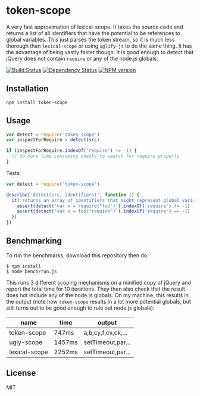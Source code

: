 # token-scope

A very fast approximation of lexical-scope.  It takes the source code and returns a list of all identifiers that have the potential to be references to global variables.  This just parses the token stream, so it is much less thorough than `lexical-scope` or using `uglify-js` to do the same thing.  It has the advantage of being vastly faster though.  It is good enough to detect that jQuery does not contain `require` or any of the node.js globals.

[![Build Status](https://img.shields.io/travis/ForbesLindesay/token-scope/master.svg)](https://travis-ci.org/ForbesLindesay/token-scope)
[![Dependency Status](https://img.shields.io/david/ForbesLindesay/token-scope.svg)](https://david-dm.org/ForbesLindesay/token-scope)
[![NPM version](https://img.shields.io/npm/v/token-scope.svg)](https://www.npmjs.com/package/token-scope)

## Installation

    npm install token-scope

## Usage

```js
var detect = require('token-scope')
var inspectForRequire = detect(src)

if (inspectForRequire.indexOf('require') != -1) {
  // do more time consuming checks to search for require properly
}
```

Tests:

```js
var detect = require('token-scope')

describe('detect(src, identifiers)', function () {
  it('returns an array of identifiers that might represent global variable references', function () {
    assert(detect('var x = require("foo")').indexOf('require') != -1)
    assert(detect('var x = foo("require")').indexOf('require') == -1)
  })
})
```

## Benchmarking

To run the benchmarks, download this repository then do:

```console
$ npm install
$ node bench/run.js
```

This runs 3 different scoping mechanisms on a minified copy of jQuery and report the total time for 10 iterations.  They then also check that the result does not include any of the node.js globals. On my machine, this results in the output (note how `token-scope` results in a lot more potential globals, but still turns out to be good enough to rule out node.js globals):

 name          | time   | output
---------------|--------|---------------
 token-scope   | 747ms  | a,b,cy,f,cv,ck,…
 ugly-scope    | 1457ms | setTimeout,par…
 lexical-scope | 2252ms | setTimeout,par…

## License

  MIT